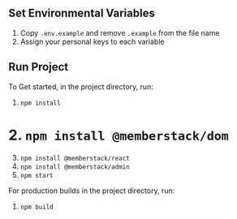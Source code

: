 ## Set Environmental Variables

1. Copy `.env.example` and remove `.example` from the file name
2. Assign your personal keys to each variable

## Run Project

To Get started, in the project directory, run:

1. `npm install`
# 2. `npm install @memberstack/dom`
3. `npm install @memberstack/react`
4. `npm install @memberstack/admin`
5. `npm start`


For production builds in the project directory, run:

1. `npm build`